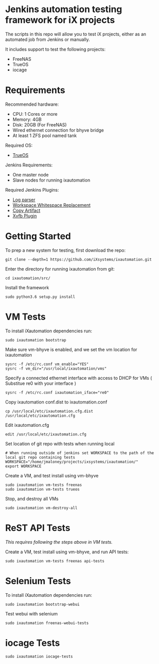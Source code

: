 Jenkins automation testing framework for iX projects
===========

The scripts in this repo will allow you to test iX projects, either as an automated job from Jenkins or manually.

It includes support to test the following projects:

 * FreeNAS
 * TrueOS
 * iocage

Requirements
============

Recommended hardware:
* CPU: 1 Cores or more
* Memory: 4GB
* Disk: 20GB (For FreeNAS)
* Wired ethernet connection for bhyve bridge
* At least 1 ZFS pool named tank

Required OS:

* [TrueOS](http://download.trueos.org/master/amd64/)

Jenkins Requirements:
* One master node
* Slave nodes for running ixautomation

Required Jenkins Plugins:

* [Log parser](https://wiki.jenkins.io/display/JENKINS/Log+Parser+Plugin)
* [Workspace Whitespace Replacement](https://wiki.jenkins.io/display/JENKINS/Workspace+Whitespace+Replacement+Plugin)
* [Copy Artifact](https://wiki.jenkins.io/display/JENKINS/Copy+Artifact+Plugin)
* [Xvfb Plugin](https://wiki.jenkins.io/display/JENKINS/Xvfb+Plugin)


Getting Started
============

To prep a new system for testing, first download the repo:

```
git clone --depth=1 https://github.com/iXsystems/ixautomation.git
```

Enter the directory for running ixautomation from git:

```
cd ixautomation/src/
```

Install the framework
```
sudo python3.6 setup.py install
```

VM Tests
============

To install iXautomation dependencies run:

```
sudo ixautomation bootstrap
```

Make sure vm-bhyve is enabled, and we set the vm location for ixautomation

```
sysrc -f /etc/rc.conf vm_enable="YES"
sysrc -f vm_dir="/usr/local/ixautomation/vms"
```

Specify a connected ethernet interface with access to DHCP for VMs ( Substitue re0 with your interface )

```
sysrc -f /etc/rc.conf ixautomation_iface="re0"
```

Copy ixautomation conf.dist to ixautomation.conf 

```
cp /usr/local/etc/ixautomation.cfg.dist /usr/local/etc/ixautomation.cfg
```

Edit ixautomation.cfg

```
edit /usr/local/etc/ixautomation.cfg
```

Set location of git repo with tests when running local

```
# When running outside of jenkins set WORKSPACE to the path of the local git repo containing tests
WORKSPACE="/home/jmaloney/projects/ixsystems/ixautomation/"
export WORKSPACE
```

Create a VM, and test install using vm-bhyve

```
sudo ixautomation vm-tests freenas
sudo ixautomation vm-tests trueos
```

Stop, and destroy all VMs

```
sudo ixautomation vm-destroy-all
```


ReST API Tests
============

*This requires following the steps above in VM tests.*

Create a VM, test install using vm-bhyve, and run API tests:
```
sudo ixautomation vm-tests freenas api-tests
```


Selenium Tests
============
To install iXautomation dependencies run:

```
sudo ixautomation bootstrap-webui
```

Test webui with selenium
```
sudo ixautomation freenas-webui-tests
```


iocage Tests
============
```
sudo ixautomation iocage-tests
```
